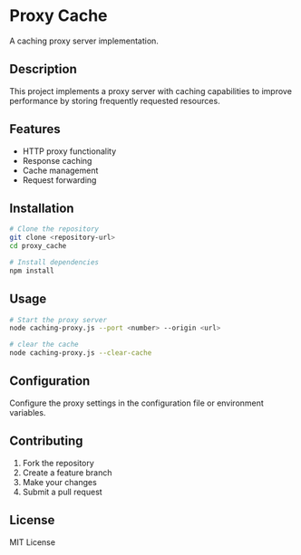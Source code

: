 
# Proxy Cache

A caching proxy server implementation.

## Description

This project implements a proxy server with caching capabilities to improve performance by storing frequently requested resources.

## Features

- HTTP proxy functionality
- Response caching
- Cache management
- Request forwarding

## Installation

```bash
# Clone the repository
git clone <repository-url>
cd proxy_cache

# Install dependencies
npm install
```

## Usage

```bash
# Start the proxy server
node caching-proxy.js --port <number> --origin <url>

# clear the cache
node caching-proxy.js --clear-cache
```

## Configuration

Configure the proxy settings in the configuration file or environment variables.

## Contributing

1. Fork the repository
2. Create a feature branch
3. Make your changes
4. Submit a pull request

## License

MIT License
